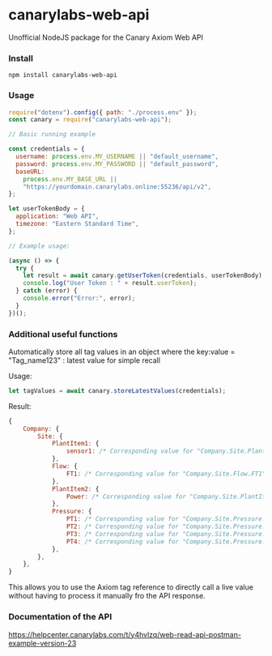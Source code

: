 # canarylabs-web-api
Unofficial NodeJS package for the Canary Axiom Web API

### Install

`npm install canarylabs-web-api`

### Usage


```javascript
require("dotenv").config({ path: "./process.env" });
const canary = require("canarylabs-web-api");

// Basic running example

const credentials = {
  username: process.env.MY_USERNAME || "default_username",
  password: process.env.MY_PASSWORD || "default_password",
  baseURL:
    process.env.MY_BASE_URL ||
    "https://yourdomain.canarylabs.online:55236/api/v2",
};

let userTokenBody = {
  application: "Web API",
  timezone: "Eastern Standard Time",
};

// Example usage:

(async () => {
  try {
    let result = await canary.getUserToken(credentials, userTokenBody);
    console.log("User Token : " + result.userToken);
  } catch (error) {
    console.error("Error:", error);
  }
})();

```

### Additional useful functions

Automatically store all tag values in an object where the key:value = "Tag_name123" : latest value for simple recall

Usage:

```javascript
let tagValues = await canary.storeLatestValues(credentials);
```

Result:

```javascript
{
    Company: {
        Site: {
            PlantItem1: {
                sensor1: /* Corresponding value for "Company.Site.PlantItem1.sensor1" */,
            },
            Flow: {
                FT1: /* Corresponding value for "Company.Site.Flow.FT1" */,
            },
            PlantItem2: {
                Power: /* Corresponding value for "Company.Site.PlantItem2.Power" */,
            },
            Pressure: {
                PT1: /* Corresponding value for "Company.Site.Pressure.PT1" */,
                PT2: /* Corresponding value for "Company.Site.Pressure.PT2" */,
                PT3: /* Corresponding value for "Company.Site.Pressure.PT3" */,
                PT4: /* Corresponding value for "Company.Site.Pressure.PT4" */,
            },
        },
    },
}
```
This allows you to use the Axiom tag reference to directly call a live value without having to process it manually fro the API response.

### Documentation of the API

https://helpcenter.canarylabs.com/t/y4hvlzq/web-read-api-postman-example-version-23